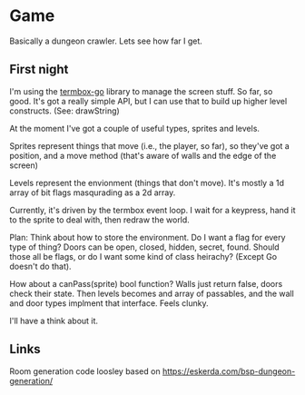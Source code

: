 # Game

Basically a dungeon crawler. Lets see how far I get.

## First night

I'm using the [termbox-go](https://github.com/nsf/termbox-go) library to
manage the screen stuff. So far, so good. It's got a really simple
API, but I can use that to build up higher level constructs. (See: drawString)

At the moment I've got a couple of useful types, sprites and levels.

Sprites represent things that move (i.e., the player, so far), so they've 
got a position, and a move method (that's aware of walls and the edge 
of the screen)

Levels represent the envionment (things that don't move). It's mostly
a 1d array of bit flags masqurading as a 2d array.

Currently, it's driven by the termbox event loop. I wait for a keypress,
hand it to the sprite to deal with, then redraw the world.

Plan: Think about how to store the environment. Do I want a flag for
every type of thing? Doors can be open, closed, hidden, secret, found.
Should those all be flags, or do I want some kind of class heirachy?
(Except Go doesn't do that).

How about a canPass(sprite) bool function? Walls just return false,
doors check their state. Then levels becomes and array of passables,
and the wall and door types implment that interface. Feels clunky.

I'll have a think about it.


## Links

 Room generation code loosley based on https://eskerda.com/bsp-dungeon-generation/